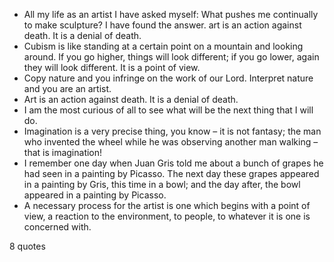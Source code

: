  - All my life as an artist I have asked myself: What pushes me continually to make sculpture? I have found the answer. art is an action against death. It is a denial of death.
 - Cubism is like standing at a certain point on a mountain and looking around. If you go higher, things will look different; if you go lower, again they will look different. It is a point of view.
 - Copy nature and you infringe on the work of our Lord. Interpret nature and you are an artist.
 - Art is an action against death. It is a denial of death.
 - I am the most curious of all to see what will be the next thing that I will do.
 - Imagination is a very precise thing, you know – it is not fantasy; the man who invented the wheel while he was observing another man walking – that is imagination!
 - I remember one day when Juan Gris told me about a bunch of grapes he had seen in a painting by Picasso. The next day these grapes appeared in a painting by Gris, this time in a bowl; and the day after, the bowl appeared in a painting by Picasso.
 - A necessary process for the artist is one which begins with a point of view, a reaction to the environment, to people, to whatever it is one is concerned with.

8 quotes